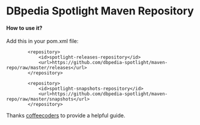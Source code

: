 DBpedia Spotlight Maven Repository
==========

#### How to use it?

Add this in your pom.xml file:
```
        <repository>
            <id>spotlight-releases-repository</id>
            <url>https://github.com/dbpedia-spotlight/maven-repo/raw/master/releases</url>
        </repository>
        
        <repository>
            <id>spotlight-snapshots-repository</id>
            <url>https://github.com/dbpedia-spotlight/maven-repo/raw/master/snapshots</url>
        </repository>
```


Thanks [coffeecoders](http://coffeecoders.de/2011/09/using-github-as-a-personal-maven-repository/) to provide a helpful guide.
